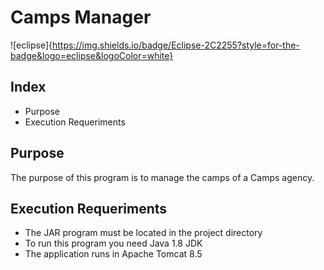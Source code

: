 # Camps Manager
![eclipse]{https://img.shields.io/badge/Eclipse-2C2255?style=for-the-badge&logo=eclipse&logoColor=white}

## Index
- Purpose
- Execution Requeriments

## Purpose
The purpose of this program is to manage the camps of a Camps agency.

## Execution Requeriments
- The JAR program must be located in the project directory
- To run this program you need Java 1.8 JDK
- The application runs in Apache Tomcat 8.5
